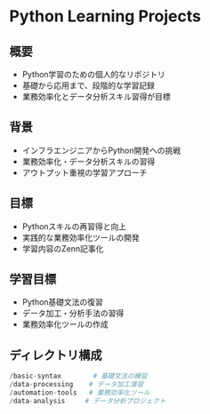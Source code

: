 # Python Learning Projects

## 概要
- Python学習のための個人的なリポジトリ
- 基礎から応用まで、段階的な学習記録
- 業務効率化とデータ分析スキル習得が目標

## 背景
- インフラエンジニアからPython開発への挑戦
- 業務効率化・データ分析スキルの習得
- アウトプット重視の学習アプローチ

## 目標
- Pythonスキルの再習得と向上
- 実践的な業務効率化ツールの開発
- 学習内容のZenn記事化

## 学習目標
- Python基礎文法の復習
- データ加工・分析手法の習得
- 業務効率化ツールの作成

## ディレクトリ構成
```python
/basic-syntax        # 基礎文法の練習
/data-processing    # データ加工演習
/automation-tools   # 業務効率化ツール
/data-analysis     # データ分析プロジェクト
